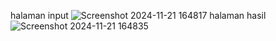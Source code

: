 halaman input
![Screenshot 2024-11-21 164817](https://github.com/user-attachments/assets/e6395fbd-8393-4a1f-abb1-13e2fa8a65f0)
halaman hasil
![Screenshot 2024-11-21 164835](https://github.com/user-attachments/assets/86c456cf-3f3d-45c7-b18c-3c9481aadfb1)
